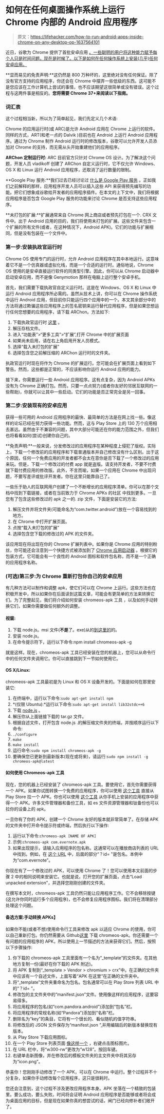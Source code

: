 # 如何在任何桌面操作系统上运行 Chrome 内部的 Android 应用程序

> 原文：<https://lifehacker.com/how-to-run-android-apps-inside-chrome-on-any-desktop-op-1637564101>

近日，谷歌为 Chrome 提供了首批安卓应用 [。一些聪明的用户将这种能力赋予每个人只是时间问题。现在是时候了。以下是如何在任何操作系统上安装(几乎)任何安卓应用。](https://lifehacker.com/the-first-android-apps-are-now-available-for-chrome-os-1633549691)



**显而易见的免责声明:**这仍然是 800 万种坏的，这里绝对没有任何保证。除了没有官方支持的应用程序，你还会在 Chrome 中摆弄一些低级的东西。这可能不是您应该在工作计算机上尝试的事情，也不应该期望这很简单或没有错误。这个过程与这两件事是相反的。**您将需要 Chrome 37+来阅读以下指南。**

### **词汇表**

这个过程相当新，所以为了简单起见，我们先定义几个术语:

Chrome 的应用运行时(或 ARC)是允许 Android 应用在 Chrome 上运行的软件。同样的方式，ART(和老一点的 Dalvik )目前也在 Android 上运行 Android 应用程序。通过为 Chrome 制作 Android 运行时的修改版本，谷歌可以允许开发人员添加对 Chrome 的支持，而无需从头开始重建他们的应用程序。

**ARChon 定制运行时:** ARC 目前官方只针对 Chrome OS 设计。为了解决这个问题，开发人员 vladikoff 创建了 ARChon 自定义运行时，它不仅允许 Windows、OS X 和 Linux 运行 Android 应用程序，还取消了运行数量的限制。

**Google Play 服务:**我们过去已经讨论过 [什么是 Google Play 服务](https://lifehacker.com/why-google-play-services-are-now-more-important-than-an-975970197) 。正如我们之前解释的那样，应用程序开发人员可以插入这些 API 来获得预先编写的功能。把它们想象成谷歌给开发者的应用程序插件。在本文的上下文中，我们将根据应用程序是否包含 Google Play 服务的功能来讨论 Chrome 是否支持这些应用程序。

**未打包的扩展:**扩展通常来自 Chrome 网上商店或者预先打包在一个. CRX 文件中。出于 Android 应用的目的，我们将使用未打包的扩展。这些文件夹包含一个扩展的所有文件(或者，在这种情况下，Android APK)。它们的功能与扩展相同，但是没有包装在一个文件中。

### **第一步:安装执政官运行时**

Chrome OS 使用专门的运行时，允许 Android 应用程序在其中本地运行。这意味着它不是一个仿真器或虚拟化栈，而是一个合适的运行时。通俗地说，Chrome OS 使用的是安卓直接运行软件的同类型引擎。因此，你可以从 Chrome 启动器中启动安卓应用，而不是像 Genymotion 那样在电脑上运行整个安卓手机。

首先，我们需要下载执政官自定义运行时。这是在 Windows、OS X 和 Linux 中运行 Android 应用程序所必需的。虽然从技术上讲，你可以在 Chrome 操作系统中运行 Android 应用，但目前你只能运行四个应用中的一个。本文其余部分中的方法将通过欺骗这些应用程序上的签名密钥来运行替代应用程序，但是如果您想运行任何您想要的应用程序，请下载 ARChon。方法如下:

1.  下载执政官运行时 [这里](https://bitbucket.org/vladikoff/archon/get/v1.0.zip) 。
2.  解压存档文件。
3.  进入“功能表”>“更多工具”>“扩展”,打开 Chrome 中的扩展页面
4.  如果尚未启用，请在右上角启用开发人员模式。
5.  选择“载入未打包的扩展”
6.  选择包含您之前解压缩的 ARChon 运行时的文件夹。

执政官运行时现在将作为 Chrome 的扩展运行。您可能会在扩展页面上看到如下警告。然而，这些都是正常的，不应该影响你运行 Android 应用的能力。

接下来，你需要运行一些 Android 应用程序。这有点复杂，因为 Android APKs 没有为 Chrome 正确打包。然而，只要一点点努力(或者你友好的邻居互联网的一些帮助)，你就可以让其中一些启动。它们的功能是否正常完全是另一回事。

### **第二步:安装现有的安卓应用**

获得一些可用的 Android 应用程序的最快、最简单的方法是在网上找一些。像这样的论坛已经在努力获得一些功能。然而，这与 Play Store 上的 130 万个应用相去甚远。虽然由于不兼容的问题，其中大部分可能还在你的能力范围之外，但我们也将看看如何(尝试)创建你自己的。

**免责声明:**一般来说，分发修改过的应用程序在某种程度上侵犯了版权。实际上，下载一个修改前的应用程序和下载普通版本并自己修改没有什么区别。出于这个原因，任何一个免费应用的开发者都不会太在意你是否下载了一个修改过的应用来玩。但是，下载一个修改过的付费 app 就是盗版。请支持开发者，不要不付费就下载付费应用的修改版。此外，不言而喻，如果一个应用在 Chrome 中出现问题，不要写差评或批评开发者。你在这里只能靠自己了。

一些乐于助人的互联网用户创建了一个不断增长的应用程序清单。你可以在那个文档中找到下载链接，或者在当前致力于 Chrome APKs 的社区 中找到更多。一旦您有了包含这些修改过的 apk 之一的. zip 文件，下面是安装它的方法:

1.  解压文件并将文件夹(可能命名为“com.twitter.android”)放在一个容易找到的地方。
2.  在 Chrome 中打开扩展页面。
3.  点按“载入未打包的扩展”
4.  选择包含您下载的修改过的 APK 的文件夹。

该应用现在将出现在你的 Chrome 扩展列表中。如果你是 Chrome 应用的特别粉丝，你可能还会注意到一个快捷方式被添加到了 [Chrome 应用启动器](https://lifehacker.com/googles-chrome-app-launcher-runs-chrome-apps-from-the-838022840) 。根据它的包装方式，它可能会有一个良性的 Android 图标和软件包名称，而不是一个正确的应用程序名称。

### **(可选)第三步:为 Chrome 重新打包你自己的安卓应用**

有几种方法可以制作和调整 apk，使它们可以在 Chrome 上运行。这些方法也在积极开发中，所以如果你在后面读到这篇文章，可能会有更简单的方法来转换它们。为了完整起见，我们将介绍如何安装 chromeos-apk 工具 ，以及如何手动转换它们，如果你需要做任何额外的调整。

#### **视窗:**

1.  下载 node.js。msi 文件(**不是**了。exe)从的[到这里的](http://nodejs.org/download/)的。
2.  安装 node.js。
3.  在命令提示符下，运行以下命令:npm install chromeos-apk -g

就是这样。现在，chromeos-apk 工具已经安装在您的机器上，您可以从命令行中的任何文件夹调用它。你可以直接跳到下一节如何使用它。

#### **OS X/Linux:**

chromeos-apk 工具最初是为 Linux 和 OS X 设备开发的。下面是如何在那里安装它:

1.  在终端中，运行以下命令:`sudo apt-get install npm`
2.  *(仅限 Ubuntu):*运行以下命令:`sudo apt-get install lib32stdc++6`
3.  下载 [node.js](http://nodejs.org/) 。
4.  解压你从上面链接下载的 tar.gz 文件。
5.  根据自述文件，打开包含 node.js .的解压缩文件夹的终端，并按顺序运行以下命令:
6.  `./configure`
7.  `make`
8.  `make install`
9.  运行命令:`sudo npm install chromeos-apk -g`
10.  要确保您已更新到最新版本(现在或将来)，请运行:`sudo npm install -g chromeos-apk@latest`

#### **如何使用 Chromeos-apk 工具**

现在，您的机器上已经安装了 chromeos-apk 工具。要使用它，首先你需要获得一个 APK。如果你试图转换一个免费的应用程序，你可以使用 [这个工具](https://lifehacker.com/apk-downloads-lets-you-pull-apk-files-directly-from-goo-1456775931) 直接从 Play Store 拉一个 APK。你也可以使用 [这个工具](http://lifehacker.com/myappsharer-pulls-and-shares-apks-installed-on-your-pho-1504913643) 从你手机上安装的应用程序中获得一个 APK。许多文件管理器和备份工具，如 es 文件资源管理器和钛备份也可以拉你的设备上的 apk。

一旦你有了你的 APK，创建一个 Chrome 友好的版本就非常简单了。在存储 APK 的文件夹中打开命令提示符或终端，然后执行以下操作:

1.  运行以下命令:`chromeos-apk [NAME OF APK]`
2.  示例:`chromeos-apk com.evernote.apk`
3.  如果出现提示，请输入应用程序的包名称。这通常可以在播放商店列表的 URL 中找到。例如，在 [这个 URL](https://play.google.com/store/apps/details?id=com.evernote) 中，后面的部分“？id= "是包名。本例中为“com.evernote”。

你现在有了一个修改过的 APK，可以使用 Chrome 了！您可以使用本文前面的步骤 2 中的相同说明来安装它。也就是说，打开您的扩展页面，点击“Load unpacked extension”，并选择您刚刚创建的文件夹。

在撰写本文时，chromeos-apk 工具仍然只能让应用程序工作。它不会移除按键(这允许你同时运行多个应用程序)，也不会修复应用程序图标。我们将在清理部分处理这个问题。

#### **备选方案:手动转换 APKs】**

如果你不能(或者不想)使用命令行工具来修改 apk 以适应 Chrome 的使用，你可以自己重新打包。你仍然需要从 Github[这里](https://github.com/vladikoff/chromeos-apk) 下载 chromeos-apk。你还需要一个有问题的应用程序的 APK，所以使用上一节描述的方法来获得它们。然后，按照以下步骤操作:

1.  你下载的 chromeos-apk 工具里面有一个名为“_template”的文件夹。在其他地方复制一份(最好在你下载的 APK 附近)。
2.  将 APK 复制到“_template > Vendor > chromium > crx”中。在正确的文件夹中应该有一个自述文件，上面写着“APK 在这里”在正确的文件夹中。
3.  将“_template”文件夹重命名为包名。包名通常可以在 Play Store 列表 URL 中的“？id= "。
4.  修改包的主文件夹中的“manifest.json”文件。使用像这样的应用程序，这要容易得多。
5.  将应用程序的包名(如“com.pandora.android”)添加到“包名”栏。
6.  将应用程序的常规名称(如“Pandora”)添加到“名称”栏。
7.  删除名为“key”的条目，它将有一个很长的、看似随机的值字符串。
8.  将修改后的 JSON 文件保存为“manifest.json ”,并用编辑后的新版本替换现有版本。
9.  从 Play Store 下载应用图标。
10.  在一个 Play Store 列表页面 [像这样一个](https://play.google.com/store/apps/details?id=com.pandora.android) ，右键点击图标图片。
11.  在 URL 栏中，将“w300-rw”更改为“w128”。按回车键。
12.  右键单击新图像，并在修改后的模板文件夹的主文件夹中将其另存为“icon.png”。

恭喜你！您刚刚手动修改了一个 APK，可以在 Chrome 中运行。整个过程并不十分复杂，如果你手动修改每个应用程序，这只是很耗时。

您还会注意到，这个过程不涉及更改应用程序本身。APK 坐落在一个精致的包装里。要么成功，要么失败。时间将会证明 Android 应用程序是否能够或者将会成为桌面应用的目标，但是现在如果你真的想尝试的话，闸门已经向修补者们敞开了。